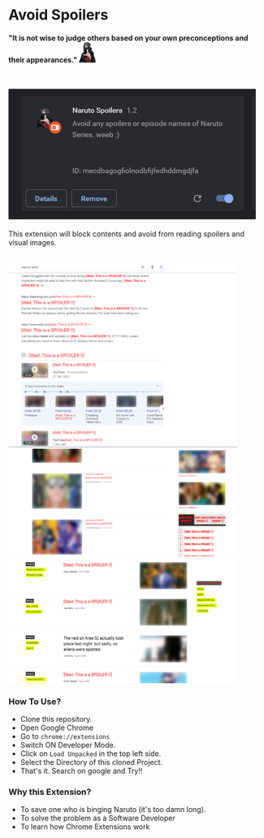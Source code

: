 # Avoid Spoilers
#### "It is not wise to judge others based on your own preconceptions and their appearances."  <img src="icon-itachi.png" alt="🐺" height="40"/>
<br>

![](https://github.com/adityanjr/spoilers-chrome/blob/main/images/4.PNG)  
<br>
This extension will block contents and avoid from reading spoilers and visual images.
 
 <br>
<img src="https://github.com/adityanjr/spoilers-chrome/blob/main/images/1.PNG" width="450"/>
<img src="https://github.com/adityanjr/spoilers-chrome/blob/main/images/2.PNG" width="450"/>
<img src="https://github.com/adityanjr/spoilers-chrome/blob/main/images/3.PNG" width="450"/>

### How To Use?

- Clone this repository.
- Open Google Chrome
- Go to `chrome://extensions`
- Switch ON Developer Mode.
- Click on `Load Unpacked` in the top left side.
- Select the Directory of this cloned Project.
- That's it. Search on google and Try!!

### Why this Extension?

- To save one who is binging Naruto (it's too damn long).
- To solve the problem as a Software Developer
- To learn how Chrome Extensions work
